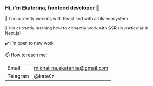 ### Hi, i'm Ekaterina, frontend developer 👋  

🔭 I’m currently working with React and with all its ecosystem 

🌱 I’m currently learning how to correctly work with SSR (in particular in Next.js)

✔️ I’m open to new work
 
📫 How to reach me: 

|   |  |
| ------------- | ------------- |
| Email  | mikhailina.ekaterina@gmail.com  |
| Telegram  | @kate0n  |

<!---- - ⚡ Fun fact: ... -->

<!---- 🤔 I’m looking for help with ...-->
<!--- 🔭 I’m currently working on ...-->
<!--- 👯 I’m looking to collaborate on ...-->
